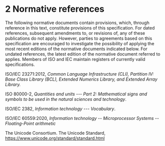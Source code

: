 # 2 Normative references

The following normative documents contain provisions, which, through reference in this text, constitute provisions of this specification. For dated references, subsequent amendments to, or revisions of, any of these publications do not apply. However, parties to agreements based on this specification are encouraged to investigate the possibility of applying the most recent editions of the normative documents indicated below. For undated references, the latest edition of the normative document referred to applies. Members of ISO and IEC maintain registers of currently valid specifications.

ISO/IEC 23271:2012, *Common Language Infrastructure (CLI), Partition IV: Base Class Library (BCL), Extended Numerics Library, and Extended Array Library.*

ISO 80000-2, *Quantities and units --- Part 2: Mathematical signs and symbols to be used in the natural sciences and technology*.

ISO/IEC 2382, *Information technology --- Vocabulary*.

ISO/IEC 60559:2020, *Information technology -- Microprocessor Systems -- Floating-Point arithmetic*

The Unicode Consortium. The Unicode Standard, https://www.unicode.org/standard/standard.html
